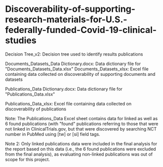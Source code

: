 # Discoverability-of-supporting-research-materials-for-U.S.-federally-funded-Covid-19-clinical-studies

Decision Tree_v2: Decision tree used to identify results publications

Documents_Datasets_Data Dictionary.docx: Data dictionary file for "Documents_Datasets_Data.xlsx"
Documents_Datasets_xlsx: Excel file containing data collected on discoverability of supporting documents and datasets

Publications_Data Dictionary.docx: Data dictionary file for "Publications_Data.xlsx"

Publications_Data_xlsx: Excel file containing data collected on discoverability of publications

Note: The Publications_Data Excel sheet contains data for linked as well as 6 found publications (with "found" publications referring to those that were not linked in ClinicalTrials.gov, but that were discovered by searching NCT number in PubMed using [tw] or [si] field tags. 

Note 2: Only linked publications data were included in the final analysis for the report based on this data (i.e., the 6 found publications were excluded from the final analysis), as evaluating non-linked publications was out of scope for this project.
